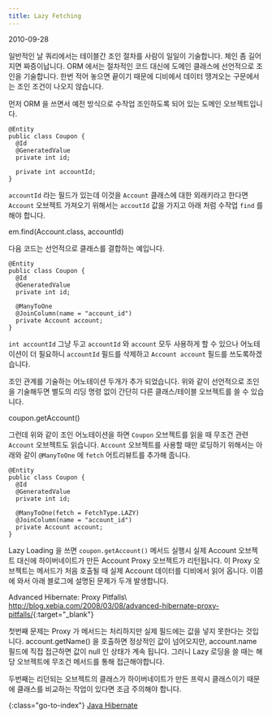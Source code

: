 ```yaml
---
title: Lazy Fetching
---
```


2010-09-28

일반적인 날 쿼리에서는 테이블간 조인 절차를 사람이 일일이 기술합니다.
체인 좀 길어지면 짜증이납니다.
ORM 에서는 절차적인 코드 대신에 도메인 클래스에 선언적으로 조인을 기술합니다.
한번 적어 놓으면 끝이기 때문에 디비에서 데이터 땡겨오는 구문에서는 조인 조건이 나오지 않습니다.

먼저 ORM 을 쓰면서 예전 방식으로 수작업 조인하도록 되어 있는 도메인 오브젝트입니다.

    @Entity
    public class Coupon {
      @Id
      @GeneratedValue
      private int id;
    
      private int accountId;
    }

`accountId` 라는 필드가 있는데 이것을 `Account` 클래스에 대한 외래키라고 한다면
`Account` 오브젝트 가져오기 위해서는 `accoutId` 값을 가지고 아래 처럼 수작업 `find` 를 해야 합니다.

  em.find(Account.class,  accountId)

다음 코드는 선언적으로 클래스를 결합하는 예입니다.

    @Entity
    public class Coupon {
      @Id
      @GeneratedValue
      private int id;
    
      @ManyToOne
      @JoinColumn(name = "account_id")
      private Account account;
    }
    

`int accountId` 그냥 두고 `accountId` 와 `account` 모두 사용하게 할 수 있으나 어노테이션이 더 필요하니 `accountId` 필드를 삭제하고 `Account account` 필드를 쓰도록하겠습니다.

조인 관계를 기술하는 어노테이션 두개가 추가 되었습니다.
위와 같이 선언적으로 조인을 기술해두면 별도의 리딩 명령 없이
간단히 다른 클래스/테이블 오브젝트를 쓸 수 있습니다.

   coupon.getAccount()

그런데 위와 같이 조인 어노테이션을 하면
`Coupon` 오브젝트를 읽을 때 무조건 관련 `Account` 오브젝트도 읽습니다.
`Account` 오브젝트를 사용할 때만 로딩하기 위해서는 아래와 같이
`@ManyToOne` 에 `fetch` 어트리뷰트를 추가해 줍니다.

    @Entity
    public class Coupon {
      @Id
      @GeneratedValue
      private int id;
    
      @ManyToOne(fetch = FetchType.LAZY)
      @JoinColumn(name = "account_id")
      private Account account;
    }

Lazy Loading 을 쓰면 `coupon.getAccount()` 메서드 실행시
실제 Account 오브젝트 대신에 하이버네이트가 만든 Account Proxy 오브젝트가 리턴됩니다.
이 Proxy 오브젝트는 메서드가 처음 호출될 때 실제 Account 데이터를 디비에서 읽어 옵니다.
이쯤에 와서 아래 블로그에 설명된 문제가 두개 발생합니다.

Advanced Hibernate: Proxy Pitfalls\\
<http://blog.xebia.com/2008/03/08/advanced-hibernate-proxy-pitfalls/>{:target="_blank"}

첫번째 문제는 Proxy 가 메서드는 처리하지만 실제 필드에는 값을 넣지 못한다는 것입니다.
account.getName() 을 호출하면 정상적인 값이 넘어오지만,
account.name 필드에 직접 접근하면 값이 null 인 상태가 계속 됩니다.
그러니 Lazy 로딩을 쓸 때는 해당 오브젝트에 무조건 메서드를 통해 접근해야합니다.

두번째는 리던되는 오브젝트의 클래스가 하이버네이트가 만든 프락시 클래스이기 때문에
클래스를 비교하는 작업이 있다면 조금 주의해야 합니다.


{:class="go-to-index"}
[Java Hibernate](index)
